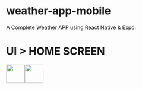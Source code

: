 # weather-app-mobile
A Complete Weather APP using React Native & Expo.


# UI > HOME SCREEN

<div style = "display: flex">
  <img src = "https://user-images.githubusercontent.com/55560024/166804238-c13c9a2c-91af-4835-8579-a8cff2c8355b.png" width = '50' />
  <img src = "https://user-images.githubusercontent.com/55560024/166804270-5c4dd400-c269-4b22-b989-34e4318dc6c3.png" width = '50' />
</div>


